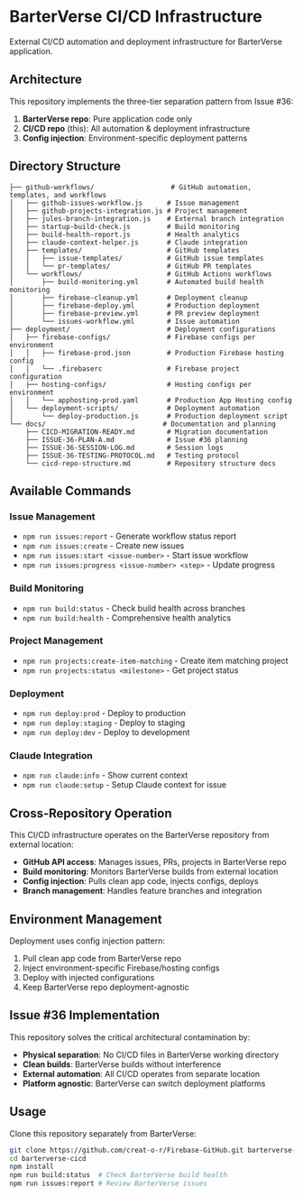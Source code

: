 # BarterVerse CI/CD Infrastructure

External CI/CD automation and deployment infrastructure for BarterVerse application.

## Architecture

This repository implements the three-tier separation pattern from Issue #36:

1. **BarterVerse repo**: Pure application code only
2. **CI/CD repo** (this): All automation & deployment infrastructure  
3. **Config injection**: Environment-specific deployment patterns

## Directory Structure

```
├── github-workflows/                   # GitHub automation, templates, and workflows
│   ├── github-issues-workflow.js      # Issue management
│   ├── github-projects-integration.js # Project management
│   ├── jules-branch-integration.js    # External branch integration
│   ├── startup-build-check.js         # Build monitoring
│   ├── build-health-report.js         # Health analytics
│   ├── claude-context-helper.js       # Claude integration
│   ├── templates/                     # GitHub templates
│   │   ├── issue-templates/           # GitHub issue templates
│   │   └── pr-templates/              # GitHub PR templates
│   └── workflows/                     # GitHub Actions workflows
│       ├── build-monitoring.yml       # Automated build health monitoring
│       ├── firebase-cleanup.yml       # Deployment cleanup
│       ├── firebase-deploy.yml        # Production deployment
│       ├── firebase-preview.yml       # PR preview deployment
│       └── issues-workflow.yml        # Issue automation
├── deployment/                        # Deployment configurations
│   ├── firebase-configs/              # Firebase configs per environment
│   │   ├── firebase-prod.json         # Production Firebase hosting config
│   │   └── .firebaserc                # Firebase project configuration
│   ├── hosting-configs/               # Hosting configs per environment
│   │   └── apphosting-prod.yaml       # Production App Hosting config
│   └── deployment-scripts/            # Deployment automation
│       └── deploy-production.js       # Production deployment script
└── docs/                             # Documentation and planning
    ├── CICD-MIGRATION-READY.md        # Migration documentation
    ├── ISSUE-36-PLAN-A.md             # Issue #36 planning
    ├── ISSUE-36-SESSION-LOG.md        # Session logs
    ├── ISSUE-36-TESTING-PROTOCOL.md   # Testing protocol
    └── cicd-repo-structure.md         # Repository structure docs
```

## Available Commands

### Issue Management
- `npm run issues:report` - Generate workflow status report
- `npm run issues:create` - Create new issues
- `npm run issues:start <issue-number>` - Start issue workflow
- `npm run issues:progress <issue-number> <step>` - Update progress

### Build Monitoring  
- `npm run build:status` - Check build health across branches
- `npm run build:health` - Comprehensive health analytics

### Project Management
- `npm run projects:create-item-matching` - Create item matching project
- `npm run projects:status <milestone>` - Get project status

### Deployment
- `npm run deploy:prod` - Deploy to production
- `npm run deploy:staging` - Deploy to staging  
- `npm run deploy:dev` - Deploy to development

### Claude Integration
- `npm run claude:info` - Show current context
- `npm run claude:setup` - Setup Claude context for issue

## Cross-Repository Operation

This CI/CD infrastructure operates on the BarterVerse repository from external location:

- **GitHub API access**: Manages issues, PRs, projects in BarterVerse repo
- **Build monitoring**: Monitors BarterVerse builds from external location
- **Config injection**: Pulls clean app code, injects configs, deploys
- **Branch management**: Handles feature branches and integration

## Environment Management

Deployment uses config injection pattern:
1. Pull clean app code from BarterVerse repo
2. Inject environment-specific Firebase/hosting configs
3. Deploy with injected configurations
4. Keep BarterVerse repo deployment-agnostic

## Issue #36 Implementation

This repository solves the critical architectural contamination by:
- **Physical separation**: No CI/CD files in BarterVerse working directory
- **Clean builds**: BarterVerse builds without interference
- **External automation**: All CI/CD operates from separate location
- **Platform agnostic**: BarterVerse can switch deployment platforms

## Usage

Clone this repository separately from BarterVerse:

```bash
git clone https://github.com/creat-o-r/Firebase-GitHub.git barterverse-cicd
cd barterverse-cicd
npm install
npm run build:status  # Check BarterVerse build health
npm run issues:report # Review BarterVerse issues
```